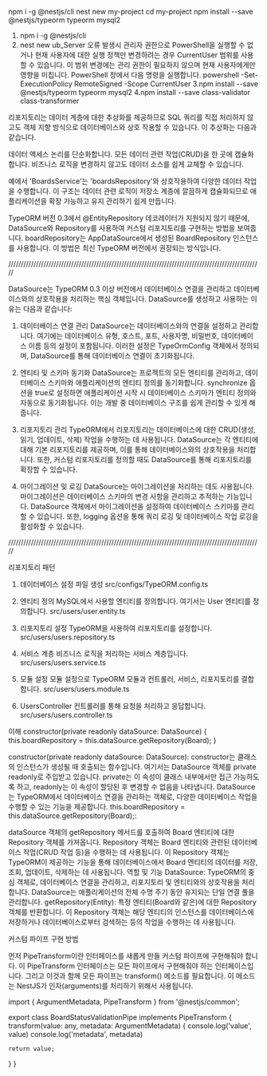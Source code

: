 npm i -g @nestjs/cli
nest new my-project
cd my-project
npm install --save @nestjs/typeorm typeorm mysql2

1. npm i -g @nestjs/cli
2. nest new ub_Server
오류 발생시 
관리자 권한으로 PowerShell을 실행할 수 없거나 현재 사용자에 대한 실행 정책만 변경하려는 경우 CurrentUser 범위를 사용할 수 있습니다. 이 범위 변경에는 관리 권한이 필요하지 않으며 현재 사용자에게만 영향을 미칩니다.
PowerShell 창에서 다음 명령을 실행합니다.
powershell
-Set-ExecutionPolicy RemoteSigned -Scope CurrentUser
3.npm install --save @nestjs/typeorm typeorm mysql2
4.npm install --save class-validator class-transformer


리포지토리는 데이터 계층에 대한 추상화를 제공하므로 SQL 쿼리를 직접 처리하지 않고도 객체 지향 방식으로 데이터베이스와 상호 작용할 수 있습니다. 이 추상화는 다음과 같습니다.

데이터 액세스 논리를 단순화합니다.
모든 데이터 관련 작업(CRUD)을 한 곳에 캡슐화합니다.
비즈니스 로직을 변경하지 않고도 데이터 소스를 쉽게 교체할 수 있습니다.

예에서 'BoardsService'는 'boardsRepository'와 상호작용하여 다양한 데이터 작업을 수행합니다. 이 구조는 데이터 관련 로직이 저장소 계층에 깔끔하게 캡슐화되므로 애플리케이션을 확장 가능하고 유지 관리하기 쉽게 만듭니다.

 TypeORM 버전 0.3에서 @EntityRepository 데코레이터가 지원되지 않기 때문에, DataSource와 Repository를 사용하여 커스텀 리포지토리를 구현하는 방법을 보여줍니다. boardRepository는 AppDataSource에서 생성된 BoardRepository 인스턴스를 사용합니다. 이 방법은 최신 TypeORM 버전에서 권장되는 방식입니다.

/////////////////////////////////////////////////////////////////////////////////////////////////////

 DataSource는 TypeORM 0.3 이상 버전에서 데이터베이스 연결을 관리하고 데이터베이스와의 상호작용을 처리하는 핵심 객체입니다. DataSource를 생성하고 사용하는 이유는 다음과 같습니다:

1. 데이터베이스 연결 관리
DataSource는 데이터베이스와의 연결을 설정하고 관리합니다. 여기에는 데이터베이스 유형, 호스트, 포트, 사용자명, 비밀번호, 데이터베이스 이름 등의 설정이 포함됩니다. 이러한 설정은 TypeOrmConfig 객체에서 정의되며, DataSource를 통해 데이터베이스 연결이 초기화됩니다.

2. 엔티티 및 스키마 동기화
DataSource는 프로젝트의 모든 엔티티를 관리하고, 데이터베이스 스키마와 애플리케이션의 엔티티 정의를 동기화합니다. synchronize 옵션을 true로 설정하면 애플리케이션 시작 시 데이터베이스 스키마가 엔티티 정의와 자동으로 동기화됩니다. 이는 개발 중 데이터베이스 구조를 쉽게 관리할 수 있게 해줍니다.

3. 리포지토리 관리
TypeORM에서 리포지토리는 데이터베이스에 대한 CRUD(생성, 읽기, 업데이트, 삭제) 작업을 수행하는 데 사용됩니다. DataSource는 각 엔티티에 대해 기본 리포지토리를 제공하며, 이를 통해 데이터베이스와의 상호작용을 처리합니다. 또한, 커스텀 리포지토리를 정의할 때도 DataSource를 통해 리포지토리를 확장할 수 있습니다.

4. 마이그레이션 및 로깅
DataSource는 마이그레이션을 처리하는 데도 사용됩니다. 마이그레이션은 데이터베이스 스키마의 변경 사항을 관리하고 추적하는 기능입니다. DataSource 객체에서 마이그레이션을 설정하여 데이터베이스 스키마를 관리할 수 있습니다. 또한, logging 옵션을 통해 쿼리 로깅 및 데이터베이스 작업 로깅을 활성화할 수 있습니다.

/////////////////////////////////////////////////////////////////////////////////////////////////////

리포지토리 패턴 

1. 데이터베이스 설정 파일 생성
   src/configs/TypeORM.config.ts 

2. 엔티티 정의
   MySQL에서 사용할 엔티티를 정의합니다. 여기서는 User 엔티티를 정의합니다.
   src/users/user.entity.ts

3. 리포지토리 설정
   TypeORM을 사용하여 리포지토리를 설정합니다. 
   src/users/users.repository.ts
   
4. 서비스 계층
   비즈니스 로직을 처리하는 서비스 계층입니다.
   src/users/users.service.ts

5. 모듈 설정
   모듈 설정으로 TypeORM 모듈과 컨트롤러, 서비스, 리포지토리를 결합합니다.
   src/users/users.module.ts
   
6. UsersController
   컨트롤러를 통해 요청을 처리하고 응답합니다.
   src/users/users.controller.ts


이해
constructor(private readonly dataSource: DataSource) {
    this.boardRepository = this.dataSource.getRepository(Board);
  }

constructor(private readonly dataSource: DataSource):
constructor는 클래스의 인스턴스가 생성될 때 호출되는 함수입니다.
여기서는 DataSource 객체를 private readonly로 주입받고 있습니다. private는 이 속성이 클래스 내부에서만 접근 가능하도록 하고, readonly는 이 속성이 할당된 후 변경할 수 없음을 나타냅니다.
DataSource는 TypeORM에서 데이터베이스 연결을 관리하는 객체로, 다양한 데이터베이스 작업을 수행할 수 있는 기능을 제공합니다.
this.boardRepository = this.dataSource.getRepository(Board);:

dataSource 객체의 getRepository 메서드를 호출하여 Board 엔티티에 대한 Repository 객체를 가져옵니다.
Repository<Board> 객체는 Board 엔티티와 관련된 데이터베이스 작업(CRUD 작업 등)을 수행하는 데 사용됩니다.
이 Repository 객체는 TypeORM이 제공하는 기능을 통해 데이터베이스에서 Board 엔티티의 데이터를 저장, 조회, 업데이트, 삭제하는 데 사용됩니다.
역할 및 기능
DataSource:
TypeORM의 중심 객체로, 데이터베이스 연결을 관리하고, 리포지토리 및 엔티티와의 상호작용을 처리합니다.
DataSource는 애플리케이션의 전체 수명 주기 동안 유지되는 단일 연결 풀을 관리합니다.
getRepository(Entity):
특정 엔티티(Board와 같은)에 대한 Repository 객체를 반환합니다.
이 Repository 객체는 해당 엔티티의 인스턴스를 데이터베이스에 저장하거나 데이터베이스로부터 검색하는 등의 작업을 수행하는 데 사용됩니다.


커스텀 파이프 구현 방법

먼저 PipeTransform이란 인터페이스를 새롭게 만들 커스텀 파이프에 구현해줘야 합니다. 이 PipeTransform 인터페이스는 모든 파이프에서 구현해줘야 하는 인터페이스입니다. 그리고 이것과 함께 모든 파이프는 transform() 메소드를 필요합니다. 이 메소드는 NestJS가 인자(arguments)를 처리하기 위해서 사용됩니다.

import { ArgumentMetadata, PipeTransform } from '@nestjs/common';

export class BoardStatusValidationPipe implements PipeTransform {
  transform(value: any, metadata: ArgumentMetadata) {
    console.log('value', value)
    console.log('metadata', metadata)

    return value;
  }
}